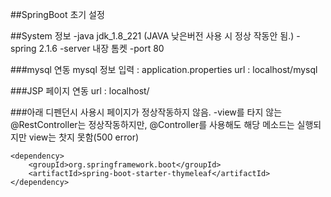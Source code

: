 ##SpringBoot 초기 설정

##System 정보
	-java 
	jdk_1.8_221
	(JAVA 낮은버전 사용 시 정상 작동안 됨.)
	-spring
	2.1.6
	-server
	내장 톰켓 
	-port
	80

###mysql 연동
	mysql 정보 입력 : application.properties 
	url : localhost/mysql
	
###JSP 페이지 연동
	url : localhost/
	
	
###아래 디펜던시 사용시 페이지가 정상작동하지 않음.
	-view를 타지 않는 @RestController는 정상작동하지만, 
	@Controller를 사용해도 해당 메소드는 실행되지만 view는 찻지 못함(500 error)
	
	<dependency>
		<groupId>org.springframework.boot</groupId>
		<artifactId>spring-boot-starter-thymeleaf</artifactId>
	</dependency>

	

